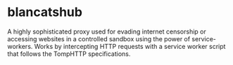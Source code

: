 # blancatshub
A highly sophisticated proxy used for evading internet censorship or accessing websites in a controlled sandbox using the power of service-workers. Works by intercepting HTTP requests with a service worker script that follows the TompHTTP specifications.
